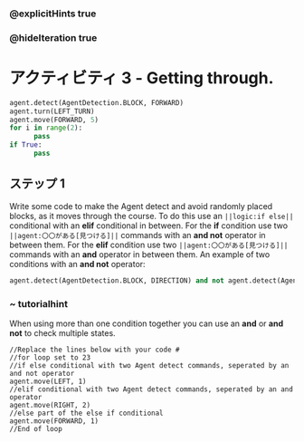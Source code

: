 ### @explicitHints true
### @hideIteration true 
# アクティビティ 3 -  Getting through. 

```python
agent.detect(AgentDetection.BLOCK, FORWARD) 
agent.turn(LEFT_TURN)
agent.move(FORWARD, 5)
for i in range(2):
      pass
if True:
      pass
```

## ステップ 1
Write some code to make the Agent detect and avoid randomly placed blocks, as it moves through the course. To do this use an 
`||logic:if else||` conditional with an **elif** conditional in between. For the **if** condition use two `||agent:〇〇がある[見つける]||` commands 
with an **and not** operator in between them. For the **elif** condition use two `||agent:〇〇がある[見つける]||` commands 
with an **and** operator in between them. An example of two conditions with an **and not** operator:
```python
agent.detect(AgentDetection.BLOCK, DIRECTION) and not agent.detect(AgentDetection.BLOCK, DIRECTION)
```

### ~ tutorialhint 
When using more than one condition together you can use an **and** or **and not** to check multiple states. 

```template
//Replace the lines below with your code #    
//for loop set to 23                                            
//if else conditional with two Agent detect commands, seperated by an and not operator
agent.move(LEFT, 1)                              
//elif conditional with two Agent detect commands, seperated by an and operator
agent.move(RIGHT, 2)
//else part of the else if conditional             
agent.move(FORWARD, 1)                                   
//End of loop                                       
```
